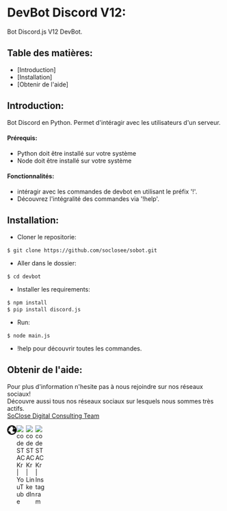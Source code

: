 # DevBot Discord V12:
Bot Discord.js V12 DevBot.

## Table des matières:
* [Introduction]
* [Installation]
* [Obtenir de l'aide]

## Introduction:
Bot Discord en Python. Permet d'intéragir avec les utilisateurs d'un serveur.
#### Prérequis:
* Python doit être installé sur votre système
* Node doit être installé sur votre système 
#### Fonctionnalités:
* intéragir avec les commandes de devbot en  utilisant le préfix '!'.
* Découvrez l'intégralité des commandes via '!help'.

## Installation:
* Cloner le repositorie: 
```
$ git clone https://github.com/soclosee/sobot.git
``` 

* Aller dans le dossier:
```
$ cd devbot
```

* Installer les requirements: 
```
$ npm install
$ pip install discord.js
``` 

* Run: 
```
$ node main.js
``` 

* !help pour découvrir toutes les commandes.


## Obtenir de l'aide:
Pour plus d'information n'hesite pas à nous rejoindre sur nos réseaux sociaux!  
Découvre aussi tous nos réseaux sociaux sur lesquels nous sommes très actifs. 
<br>
[SoClose Digital Consulting Team]
<br>

[<img align="left" alt="codeSTACKr.com" width="22px" src="https://raw.githubusercontent.com/iconic/open-iconic/master/svg/globe.svg" />][website]
[<img align="left" alt="codeSTACKr | YouTube" width="22px" src="https://cdn.jsdelivr.net/npm/simple-icons@v3/icons/youtube.svg" />][youtube]
[<img align="left" alt="codeSTACKr | LinkedIn" width="22px" src="https://cdn.jsdelivr.net/npm/simple-icons@v3/icons/linkedin.svg" />][linkedin]
[<img align="left" alt="codeSTACKr | Instagram" width="22px" src="https://cdn.jsdelivr.net/npm/simple-icons@v3/icons/instagram.svg" />][instagram]

[website]: https://soclose.co
[youtube]: https://youtube.com/
[instagram]: https://instagram.com/socloseagency
[linkedin]: https://www.linkedin.com/company/soclosedigital
[Discord]: https://discord.gg/nmFv2U3yHK
[Telegram]: https://t.me/soclosetv
[SoClose Digital Consulting Team]: https://soclose.co
